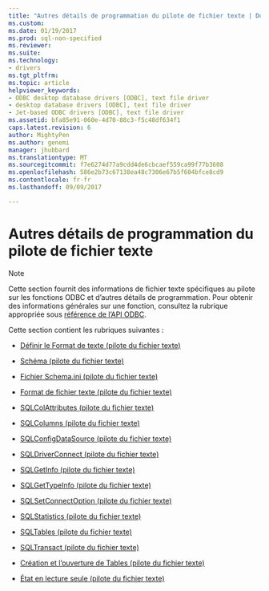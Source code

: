 ```yaml
---
title: "Autres détails de programmation du pilote de fichier texte | Documents Microsoft"
ms.custom: 
ms.date: 01/19/2017
ms.prod: sql-non-specified
ms.reviewer: 
ms.suite: 
ms.technology:
- drivers
ms.tgt_pltfrm: 
ms.topic: article
helpviewer_keywords:
- ODBC desktop database drivers [ODBC], text file driver
- desktop database drivers [ODBC], text file driver
- Jet-based ODBC drivers [ODBC], text file driver
ms.assetid: bfa85e91-060e-4d70-88c3-f5c48df634f1
caps.latest.revision: 6
author: MightyPen
ms.author: genemi
manager: jhubbard
ms.translationtype: MT
ms.sourcegitcommit: f7e6274d77a9cdd4de6cbcaef559ca99f77b3608
ms.openlocfilehash: 586e2b73c67138ea48c7306e67b5f604bfce8cd9
ms.contentlocale: fr-fr
ms.lasthandoff: 09/09/2017

---
```

# <a name="other-text-file-driver-programming-details"></a>Autres détails de programmation du pilote de fichier texte
> [!NOTE]  
>  Cette section fournit des informations de fichier texte spécifiques au pilote sur les fonctions ODBC et d’autres détails de programmation. Pour obtenir des informations générales sur une fonction, consultez la rubrique appropriée sous [référence de l’API ODBC](../../odbc/reference/syntax/odbc-api-reference.md).  
  
 Cette section contient les rubriques suivantes :  
  
-   [Définir le Format de texte (pilote du fichier texte)](../../odbc/microsoft/defining-text-format-text-file-driver.md)  
  
-   [Schéma (pilote du fichier texte)](../../odbc/microsoft/schema-text-file-driver.md)  
  
-   [Fichier Schema.ini (pilote du fichier texte)](../../odbc/microsoft/schema-ini-file-text-file-driver.md)  
  
-   [Format de fichier texte (pilote du fichier texte)](../../odbc/microsoft/text-file-format-text-file-driver.md)  
  
-   [SQLColAttributes (pilote du fichier texte)](../../odbc/microsoft/sqlcolattributes-text-file-driver.md)  
  
-   [SQLColumns (pilote du fichier texte)](../../odbc/microsoft/sqlcolumns-text-file-driver.md)  
  
-   [SQLConfigDataSource (pilote du fichier texte)](../../odbc/microsoft/sqlconfigdatasource-text-file-driver.md)  
  
-   [SQLDriverConnect (pilote du fichier texte)](../../odbc/microsoft/sqldriverconnect-text-file-driver.md)  
  
-   [SQLGetInfo (pilote du fichier texte)](../../odbc/microsoft/sqlgetinfo-text-file-driver.md)  
  
-   [SQLGetTypeInfo (pilote du fichier texte)](../../odbc/microsoft/sqlgettypeinfo-text-file-driver.md)  
  
-   [SQLSetConnectOption (pilote du fichier texte)](../../odbc/microsoft/sqlsetconnectoption-text-file-driver.md)  
  
-   [SQLStatistics (pilote du fichier texte)](../../odbc/microsoft/sqlstatistics-text-file-driver.md)  
  
-   [SQLTables (pilote du fichier texte)](../../odbc/microsoft/sqltables-text-file-driver.md)  
  
-   [SQLTransact (pilote du fichier texte)](../../odbc/microsoft/sqltransact-text-file-driver.md)  
  
-   [Création et l’ouverture de Tables (pilote du fichier texte)](../../odbc/microsoft/creating-and-opening-tables-text-file-driver.md)  
  
-   [État en lecture seule (pilote du fichier texte)](../../odbc/microsoft/read-only-status-text-file-driver.md)
